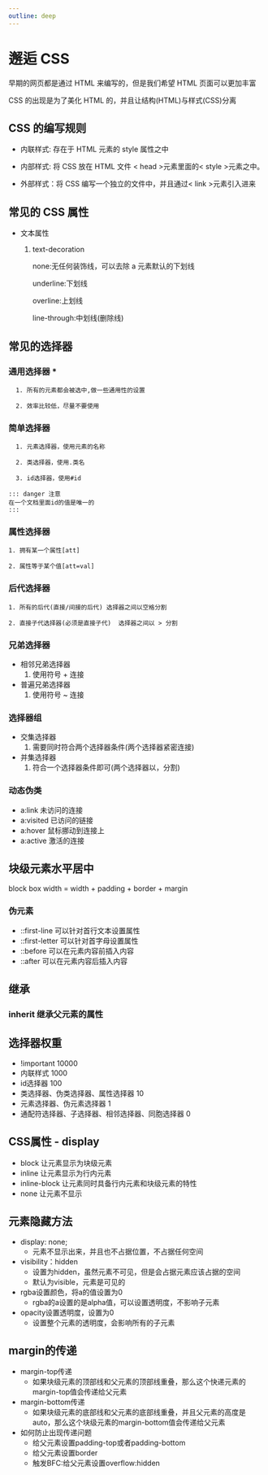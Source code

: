 ```yaml
---
outline: deep
---
```


# 邂逅 CSS

早期的网页都是通过 HTML 来编写的，但是我们希望 HTML 页面可以更加丰富

CSS 的出现是为了美化 HTML 的，并且让结构(HTML)与样式(CSS)分离

## CSS 的编写规则

- 内联样式: 存在于 HTML 元素的 style 属性之中

- 内部样式: 将 CSS 放在 HTML 文件 < head >元素里面的< style >元素之中。

- 外部样式：将 CSS 编写一个独立的文件中，并且通过< link >元素引入进来

## 常见的 CSS 属性

- 文本属性

  1.  text-decoration

      none:无任何装饰线，可以去除 a 元素默认的下划线

      underline:下划线

      overline:上划线

      line-through:中划线(删除线)

## 常见的选择器

### 通用选择器 \*

      1. 所有的元素都会被选中,做一些通用性的设置

      2. 效率比较低，尽量不要使用

### 简单选择器

      1. 元素选择器，使用元素的名称

      2. 类选择器，使用.类名

      3. id选择器，使用#id

    ::: danger 注意
    在一个文档里面id的值是唯一的
    :::

### 属性选择器

    1. 拥有某一个属性[att]

    2. 属性等于某个值[att=val]

### 后代选择器

    1. 所有的后代(直接/间接的后代) 选择器之间以空格分割

    2. 直接子代选择器(必须是直接子代)  选择器之间以 > 分割

### 兄弟选择器

- 相邻兄弟选择器
  1. 使用符号 + 连接
- 普遍兄弟选择器
  1.  使用符号 ~ 连接

### 选择器组

- 交集选择器
  1. 需要同时符合两个选择器条件(两个选择器紧密连接)
- 并集选择器
  1. 符合一个选择器条件即可(两个选择器以，分割)

### 动态伪类
- a:link 未访问的连接
- a:visited 已访问的链接
- a:hover  鼠标挪动到连接上
- a:active 激活的连接

## 块级元素水平居中
 
 block box width = width + padding + border + margin

### 伪元素
- ::first-line 可以针对首行文本设置属性
- ::first-letter 可以针对首字母设置属性
- ::before  可以在元素内容前插入内容
- ::after 可以在元素内容后插入内容

## 继承

### inherit 继承父元素的属性

## 选择器权重 
- !important 10000
- 内联样式 1000
- id选择器 100
- 类选择器、伪类选择器、属性选择器 10
- 元素选择器、伪元素选择器 1
- 通配符选择器、子选择器、相邻选择器、同胞选择器 0

## CSS属性 - display
- block 让元素显示为块级元素
- inline 让元素显示为行内元素
- inline-block 让元素同时具备行内元素和块级元素的特性
- none 让元素不显示

## 元素隐藏方法
- display: none;
  - 元素不显示出来，并且也不占据位置，不占据任何空间
- visibility：hidden
  - 设置为hidden，虽然元素不可见，但是会占据元素应该占据的空间
  - 默认为visible，元素是可见的
- rgba设置颜色，将a的值设置为0  
  - rgba的a设置的是alpha值，可以设置透明度，不影响子元素
- opacity设置透明度，设置为0
  - 设置整个元素的透明度，会影响所有的子元素

## margin的传递
- margin-top传递
  - 如果块级元素的顶部线和父元素的顶部线重叠，那么这个快递元素的margin-top值会传递给父元素
- margin-bottom传递
  - 如果块级元素的底部线和父元素的底部线重叠，并且父元素的高度是auto，那么这个块级元素的margin-bottom值会传递给父元素
- 如何防止出现传递问题
  - 给父元素设置padding-top或者padding-bottom
  - 给父元素设置border
  - 触发BFC:给父元素设置overflow:hidden

